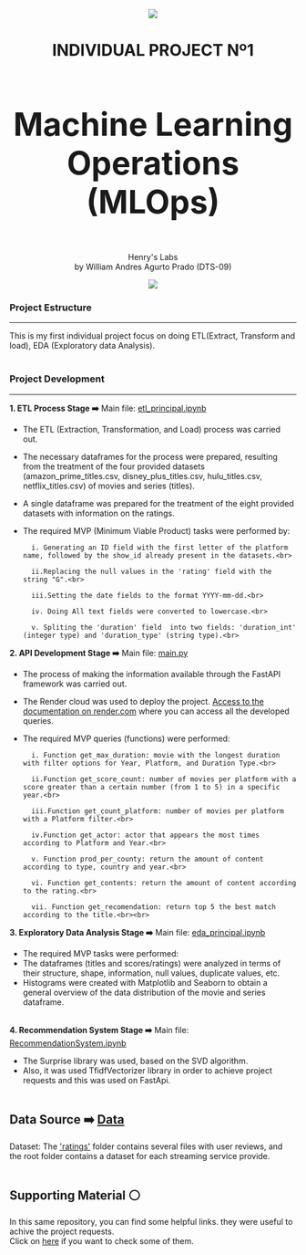 <div align="center">

![](https://camo.githubusercontent.com/35b81f213ddb0e019b3567f6982d740bb2d01ae5dd712a1537e09e826e940228/68747470733a2f2f643331757a386c77666d796e38672e636c6f756466726f6e742e6e65742f4173736574732f6c6f676f2d68656e72792d77686974652d6c672e706e67)

</div>
<center><h1><b> 
	 INDIVIDUAL PROJECT Nº1 <br>
<h1>Machine Learning Operations (MLOps)</h1> </b></h1></center><br>
	



<div align="center"> Henry's Labs <br>
	 by  William Andres Agurto Prado (DTS-09) </div>

<div align="center">

![](https://user-images.githubusercontent.com/67664604/217914153-1eb00e25-ac08-4dfa-aaf8-53c09038f082.png)

</div>

### **Project Estructure**

------------
This is my first individual project focus on doing ETL(Extract, Transform and load), EDA (Exploratory data Analysis).<br><br>

### **Project Development**

------------
**1. ETL Process Stage ➡️**
Main file: [etl_principal.ipynb](https://github.com/WilliamAgurto/PI_01_ML_OPS/blob/master/ETL.ipynb)
- The ETL (Extraction, Transformation, and Load) process was carried out.
- The necessary dataframes for the process were prepared, resulting from the treatment of the four provided datasets (amazon_prime_titles.csv, disney_plus_titles.csv, hulu_titles.csv, netflix_titles.csv) of movies and series (titles).
- A single dataframe was prepared for the treatment of the eight provided datasets with information on the ratings.
- The required MVP (Minimum Viable Product) tasks were performed by:<br>

		i. Generating an ID field with the first letter of the platform name, followed by the show_id already present in the datasets.<br>

		ii.Replacing the null values in the 'rating' field with the string "G".<br>
	
		iii.Setting the date fields to the format YYYY-mm-dd.<br>
	
		iv. Doing All text fields were converted to lowercase.<br>
	
		v. Spliting the 'duration' field  into two fields: 'duration_int' (integer type) and 'duration_type' (string type).<br>

**2. API Development Stage ➡️**
Main file: [main.py](https://github.com/WilliamAgurto/PI_01_ML_OPS/blob/master/FirstApi/main.py)
- The process of making the information available through the FastAPI framework was carried out.
- The Render cloud was used to deploy the project.
[Access to the documentation on render.com](http://127.0.0.1:8000/docs#/default/get_score_count_score_count_get) where you can access all the developed queries.

- The required MVP queries (functions) were performed:<br>

		i. Function get_max_duration: movie with the longest duration with filter options for Year, Platform, and Duration Type.<br>

		ii.Function get_score_count: number of movies per platform with a score greater than a certain number (from 1 to 5) in a specific year.<br>

		iii.Function get_count_platform: number of movies per platform with a Platform filter.<br>

		iv.Function get_actor: actor that appears the most times according to Platform and Year.<br>

		v. Function prod_per_county: return the amount of content according to type, country and year.<br>

		vi. Function get_contents: return the amount of content according to the rating.<br>
    
		vii. Function get_recomendation: return top 5 the best match according to the title.<br><br>


**3. Exploratory Data Analysis Stage ➡️** Main file: [eda_principal.ipynb](https://github.com/WilliamAgurto/PI_01_ML_OPS/blob/master/EDA.ipynb)

- The required MVP tasks were performed:
- The dataframes (titles and scores/ratings) were analyzed in terms of their structure, shape, information, null values, duplicate values, etc.
- Histograms were created with Matplotlib and Seaborn to obtain a general overview of the data distribution of the movie and series dataframe.<br><br>

**4. Recommendation System Stage ➡️**
Main file: [RecommendationSystem.ipynb](https://github.com/WilliamAgurto/PI_01_ML_OPS/blob/master/RecomendationSystem.ipynb)
- The Surprise library was used, based on the SVD algorithm.
- Also, it was used TfidfVectorizer library in order to achieve project requests and this was used on FastApi.<br><br>

**Data Source  ➡️** [Data](https://github.com/WilliamAgurto/PI_01_ML_OPS/tree/master/datasets)
------------

Dataset: The ['ratings'](https://github.com/WilliamAgurto/PI_01_ML_OPS/tree/master/datasets/ratings) folder contains several files with user reviews, and the root folder contains a dataset for each streaming service provide.<br><br>

**Supporting Material ⚪** 
------------

In this same repository, you can find some helpful links. they were useful to achive the project requests.<br>
Click on [here](https://github.com/WilliamAgurto/PI_01_ML_OPS/blob/master/SupportMaterial.md) if you want to check some of them.
